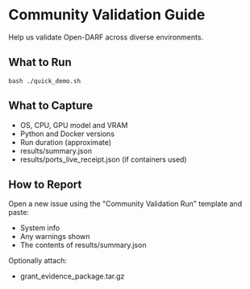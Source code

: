 # Community Validation Guide

Help us validate Open-DARF across diverse environments.

## What to Run
    bash ./quick_demo.sh

## What to Capture
- OS, CPU, GPU model and VRAM
- Python and Docker versions
- Run duration (approximate)
- results/summary.json
- results/ports_live_receipt.json (if containers used)

## How to Report
Open a new issue using the "Community Validation Run" template and paste:
- System info
- Any warnings shown
- The contents of results/summary.json

Optionally attach:
- grant_evidence_package.tar.gz
